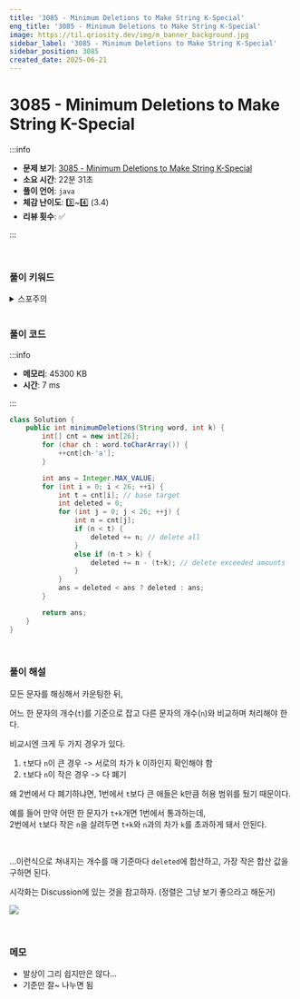 ```yaml
---
title: '3085 - Minimum Deletions to Make String K-Special'
eng_title: '3085 - Minimum Deletions to Make String K-Special'
image: https://til.qriosity.dev/img/m_banner_background.jpg
sidebar_label: '3085 - Minimum Deletions to Make String K-Special'
sidebar_position: 3085
created_date: 2025-06-21
---
```


# 3085 - Minimum Deletions to Make String K-Special

:::info

- **문제 보기**: [3085 - Minimum Deletions to Make String K-Special](https://leetcode.com/problems/minimum-deletions-to-make-string-k-special)
- **소요 시간**: 22분 31초
- **풀이 언어**: `java`
- **체감 난이도**: 3️⃣~4️⃣ (3.4)
- **리뷰 횟수**: ✅

:::

<br />

### 풀이 키워드

<details>
<summary>스포주의</summary>

`해시` `완전탐색` `그리디`

</details>

<br />

### 풀이 코드

:::info

- **메모리**: 45300 KB
- **시간**: 7 ms

:::

```java
class Solution {
    public int minimumDeletions(String word, int k) {
        int[] cnt = new int[26];
        for (char ch : word.toCharArray()) {
            ++cnt[ch-'a'];
        }

        int ans = Integer.MAX_VALUE;
        for (int i = 0; i < 26; ++i) {
            int t = cnt[i]; // base target
            int deleted = 0;
            for (int j = 0; j < 26; ++j) {
                int n = cnt[j];
                if (n < t) {
                    deleted += n; // delete all
                }
                else if (n-t > k) {
                    deleted += n - (t+k); // delete exceeded amounts
                }
            }
            ans = deleted < ans ? deleted : ans;
        }

        return ans;
    }
}
```

<br />

### 풀이 해설

모든 문자를 해싱해서 카운팅한 뒤,

어느 한 문자의 개수(`t`)를 기준으로 잡고 다른 문자의 개수(`n`)와 비교하며 처리해야 한다.

비교시엔 크게 두 가지 경우가 있다.

1. `t`보다 `n`이 큰 경우 -> 서로의 차가 k 이하인지 확인해야 함
2. `t`보다 `n`이 작은 경우 -> 다 폐기

왜 2번에서 다 폐기하냐면, 1번에서 `t`보다 큰 애들은 k만큼 허용 범위를 뒀기 때문이다.

예를 들어 만약 어떤 한 문자가 `t+k`개면 1번에서 통과하는데,<br />
2번에서 `t`보다 작은 `n`을 살려두면 `t+k`와 `n`과의 차가 `k`를 초과하게 돼서 안된다. 

<br />

...이런식으로 쳐내지는 개수를 매 기준마다 `deleted`에 합산하고, 가장 작은 합산 값을 구하면 된다.

시각화는 Discussion에 있는 것을 참고하자. (정렬은 그냥 보기 좋으라고 해둔거)

![](https://assets.leetcode.com/users/images/54bba303-2d66-4324-8408-e0117a3f4722_1750485191.153973.gif)

<br />

### 메모

- 발상이 그리 쉽지만은 않다...
- 기준만 잘~ 나누면 됨